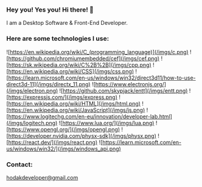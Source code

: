 ### Hey you! Yes you! Hi there! 👋
I am a Desktop Software & Front-End Developer.
### Here are some technologies I use:
![https://en.wikipedia.org/wiki/C_(programming_language)](/imgs/c.png)
![https://github.com/chromiumembedded/cef](/imgs/cef.png)
![https://sk.wikipedia.org/wiki/C%2B%2B](/imgs/cpp.png)
![https://en.wikipedia.org/wiki/CSS](/imgs/css.png)
![https://learn.microsoft.com/en-us/windows/win32/direct3d11/how-to-use-direct3d-11](/imgs/directx_11.png)
![https://www.electronjs.org/](/imgs/electron.png)
![https://github.com/skypjack/entt](/imgs/entt.png)
![https://expressjs.com/](/imgs/express.png)
![https://en.wikipedia.org/wiki/HTML](/imgs/html.png)
![https://en.wikipedia.org/wiki/JavaScript](/imgs/js.png)
![https://www.logitechg.com/en-eu/innovation/developer-lab.html](/imgs/logitech.png)
![https://www.lua.org/](/imgs/lua.png)
![https://www.opengl.org/](/imgs/opengl.png)
![https://developer.nvidia.com/physx-sdk](/imgs/physx.png)
![https://react.dev/](/imgs/react.png)
![https://learn.microsoft.com/en-us/windows/win32/](/imgs/windows_api.png)
### Contact:
hodakdeveloper@gmail.com
